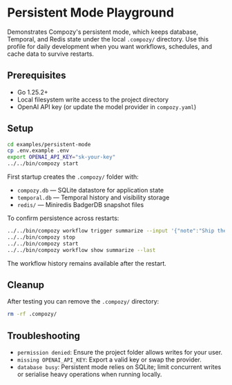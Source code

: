 # Persistent Mode Playground

Demonstrates Compozy's persistent mode, which keeps database, Temporal, and
Redis state under the local `.compozy/` directory. Use this profile for daily
development when you want workflows, schedules, and cache data to survive
restarts.

## Prerequisites

- Go 1.25.2+
- Local filesystem write access to the project directory
- OpenAI API key (or update the model provider in `compozy.yaml`)

## Setup

```bash
cd examples/persistent-mode
cp .env.example .env
export OPENAI_API_KEY="sk-your-key"
../../bin/compozy start
```

First startup creates the `.compozy/` folder with:

- `compozy.db` — SQLite datastore for application state
- `temporal.db` — Temporal history and visibility storage
- `redis/` — Miniredis BadgerDB snapshot files

To confirm persistence across restarts:

```bash
../../bin/compozy workflow trigger summarize --input '{"note":"Ship the new modes"}'
../../bin/compozy stop
../../bin/compozy start
../../bin/compozy workflow show summarize --last
```

The workflow history remains available after the restart.

## Cleanup

After testing you can remove the `.compozy/` directory:

```bash
rm -rf .compozy/
```

## Troubleshooting

- `permission denied`: Ensure the project folder allows writes for your user.
- `missing OPENAI_API_KEY`: Export a valid key or swap the provider.
- `database busy`: Persistent mode relies on SQLite; limit concurrent writes or
  serialise heavy operations when running locally.
